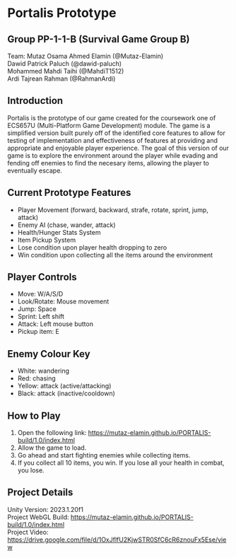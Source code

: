 # Portalis Prototype
## Group PP-1-1-B (Survival Game Group B)
Team:
  Mutaz Osama Ahmed Elamin (@Mutaz-Elamin) <br>
  Dawid Patrick Paluch (@dawid-paluch)<br>
  Mohammed Mahdi Taihi (@MahdiT1512)<br>
  Ardi Tajrean Rahman (@RahmanArdi)

## Introduction
Portalis is the prototype of our game created for the coursework one of ECS657U (Multi-Platform Game Development) module. The game is a simplified version built purely off of the identified core features to allow for testing of implementation
and effectiveness of features at providing and appropriate and enjoyable player experience. The goal of this version of our game is to explore the environment around the player while evading and fending off enemies to find the necesary items,
allowing the player to eventually escape.

## Current Prototype Features
- Player Movement (forward, backward, strafe, rotate, sprint, jump, attack)
- Enemy AI (chase, wander, attack)
- Health/Hunger Stats System
- Item Pickup System
- Lose condition upon player health dropping to zero
- Win condition upon collecting all the items around the environment

## Player Controls
- Move: W/A/S/D
- Look/Rotate: Mouse movement
- Jump: Space
- Sprint: Left shift
- Attack: Left mouse button
- Pickup item: E

## Enemy Colour Key
- White: wandering
- Red: chasing
- Yellow: attack (active/attacking)
- Black: attack (inactive/cooldown)

## How to Play
1. Open the following link: https://mutaz-elamin.github.io/PORTALIS-build/1.0/index.html
2. Allow the game to load.
3. Go ahead and start fighting enemies while collecting items.
4. If you collect all 10 items, you win. If you lose all your health in combat, you lose.

## Project Details
Unity Version: 2023.1.20f1<br>
Project WebGL Build: https://mutaz-elamin.github.io/PORTALIS-build/1.0/index.html<br>
Project Video: https://drive.google.com/file/d/1OxJflfU2KjwSTR0SfC6cR6znouFx5Ese/view<br>
